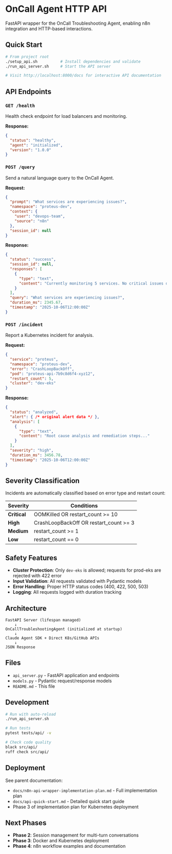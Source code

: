# OnCall Agent HTTP API

FastAPI wrapper for the OnCall Troubleshooting Agent, enabling n8n integration and HTTP-based interactions.

## Quick Start

```bash
# From project root
./setup_api.sh          # Install dependencies and validate
./run_api_server.sh     # Start the API server

# Visit http://localhost:8000/docs for interactive API documentation
```

## API Endpoints

### `GET /health`
Health check endpoint for load balancers and monitoring.

**Response:**
```json
{
  "status": "healthy",
  "agent": "initialized",
  "version": "1.0.0"
}
```

### `POST /query`
Send a natural language query to the OnCall Agent.

**Request:**
```json
{
  "prompt": "What services are experiencing issues?",
  "namespace": "proteus-dev",
  "context": {
    "user": "devops-team",
    "source": "n8n"
  },
  "session_id": null
}
```

**Response:**
```json
{
  "status": "success",
  "session_id": null,
  "responses": [
    {
      "type": "text",
      "content": "Currently monitoring 5 services. No critical issues detected..."
    }
  ],
  "query": "What services are experiencing issues?",
  "duration_ms": 2345.67,
  "timestamp": "2025-10-06T12:00:00Z"
}
```

### `POST /incident`
Report a Kubernetes incident for analysis.

**Request:**
```json
{
  "service": "proteus",
  "namespace": "proteus-dev",
  "error": "CrashLoopBackOff",
  "pod": "proteus-api-7b9c8d6f4-xyz12",
  "restart_count": 5,
  "cluster": "dev-eks"
}
```

**Response:**
```json
{
  "status": "analyzed",
  "alert": { /* original alert data */ },
  "analysis": [
    {
      "type": "text",
      "content": "Root cause analysis and remediation steps..."
    }
  ],
  "severity": "high",
  "duration_ms": 3456.78,
  "timestamp": "2025-10-06T12:00:00Z"
}
```

## Severity Classification

Incidents are automatically classified based on error type and restart count:

| Severity | Conditions |
|----------|------------|
| **Critical** | OOMKilled OR restart_count >= 10 |
| **High** | CrashLoopBackOff OR restart_count >= 3 |
| **Medium** | restart_count >= 1 |
| **Low** | restart_count == 0 |

## Safety Features

- **Cluster Protection**: Only `dev-eks` is allowed; requests for prod-eks are rejected with 422 error
- **Input Validation**: All requests validated with Pydantic models
- **Error Handling**: Proper HTTP status codes (400, 422, 500, 503)
- **Logging**: All requests logged with duration tracking

## Architecture

```
FastAPI Server (lifespan managed)
    ↓
OnCallTroubleshootingAgent (initialized at startup)
    ↓
Claude Agent SDK + Direct K8s/GitHub APIs
    ↓
JSON Response
```

## Files

- `api_server.py` - FastAPI application and endpoints
- `models.py` - Pydantic request/response models
- `README.md` - This file

## Development

```bash
# Run with auto-reload
./run_api_server.sh

# Run tests
pytest tests/api/ -v

# Check code quality
black src/api/
ruff check src/api/
```

## Deployment

See parent documentation:
- `docs/n8n-api-wrapper-implementation-plan.md` - Full implementation plan
- `docs/api-quick-start.md` - Detailed quick start guide
- Phase 3 of implementation plan for Kubernetes deployment

## Next Phases

- **Phase 2**: Session management for multi-turn conversations
- **Phase 3**: Docker and Kubernetes deployment
- **Phase 4**: n8n workflow examples and documentation
